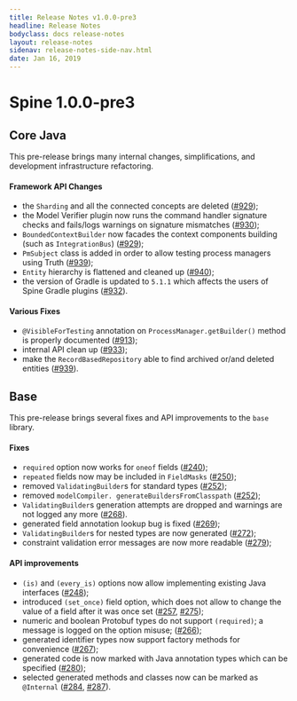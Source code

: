 ```yaml
---
title: Release Notes v1.0.0-pre3
headline: Release Notes
bodyclass: docs release-notes
layout: release-notes
sidenav: release-notes-side-nav.html
date: Jan 16, 2019
---
```


# Spine 1.0.0-pre3

## Core Java

This pre-release brings many internal changes, simplifications, and development 
infrastructure refactoring.

#### Framework API Changes

- the `Sharding` and all the connected concepts are deleted ([#929]({{site.core_java_repo}}/pull/929));
- the Model Verifier plugin now runs the command handler signature checks and fails/logs warnings 
on signature mismatches ([#930]({{site.core_java_repo}}/pull/930));
- `BoundedContextBuilder` now facades the context components building (such as `IntegrationBus`) 
([#929]({{site.core_java_repo}}/pull/929));
- `PmSubject` class is added in order to allow testing process managers using Truth 
([#939]({{site.core_java_repo}}/pull/939));
- `Entity` hierarchy is flattened and cleaned up ([#940]({{site.core_java_repo}}/pull/940));
- the version of Gradle is updated to `5.1.1` which affects the users of Spine Gradle plugins
([#932]({{site.core_java_repo}}/pull/932)).

#### Various Fixes

- `@VisibleForTesting` annotation on `ProcessManager.getBuilder()` method is properly 
documented ([#913]({{site.core_java_repo}}/pull/913));
- internal API clean up ([#933]({{site.core_java_repo}}/pull/933));
- make the `RecordBasedRepository` able to find archived or/and deleted entities 
([#939]({{site.core_java_repo}}/pull/939)).

## Base

This pre-release brings several fixes and API improvements to the `base` library.

#### Fixes

- `required` option now works for `oneof` fields ([#240]({{site.base_repo}}/pull/240));
- `repeated` fields now may be included in `FieldMasks` ([#250]({{site.base_repo}}/pull/250));
- removed `ValidatingBuilder`s for standard types ([#252]({{site.base_repo}}/pull/252));
- removed `modelCompiler. generateBuildersFromClasspath` ([#252]({{site.base_repo}}/pull/252));
- `ValidatingBuilder`s generation attempts are dropped and warnings are not logged any 
more ([#268]({{site.base_repo}}/pull/268)).
- generated field annotation lookup bug is fixed ([#269]({{site.base_repo}}/pull/269));
- `ValidatingBuilder`s for nested types are now generated ([#272]({{site.base_repo}}/pull/272));
- constraint validation error messages are now more readable ([#279]({{site.base_repo}}/pull/279));


#### API improvements

- `(is)` and `(every_is)` options now allow implementing existing Java interfaces ([#248]({{site.base_repo}}/pull/248));
- introduced `(set_once)` field option, which does not allow to change the value of a field after 
it was once set ([#257]({{site.base_repo}}/pull/257), [#275]({{site.base_repo}}/pull/275));
- numeric and boolean Protobuf types do not support `(required)`; a message is logged on the 
option misuse; ([#266]({{site.base_repo}}/pull/266));
- generated identifier types now support factory methods for convenience ([#267]({{site.base_repo}}/pull/267));
- generated code is now marked with Java annotation types which can be specified ([#280]({{site.base_repo}}/pull/280));
- selected generated methods and classes now can be marked as `@Internal` ([#284]({{site.base_repo}}/pull/284), [#287]({{site.base_repo}}/pull/287)).
